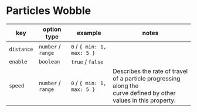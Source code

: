 # Particles Wobble

| key        | option type        | example                    | notes                                                                |
| ---------- | ------------------ | -------------------------- | -------------------------------------------------------------------- |
| `distance` | `number` / `range` | `0` / `{ min: 1, max: 5 }` |                                                                      |
| `enable`   | `boolean`          | `true` / `false`           |                                                                      |
| `speed`    | `number` / `range` | `0` / `{ min: 1, max: 5 }` | Describes the rate of travel of a particle progressing along the <br> curve defined by other values in this property.  |
